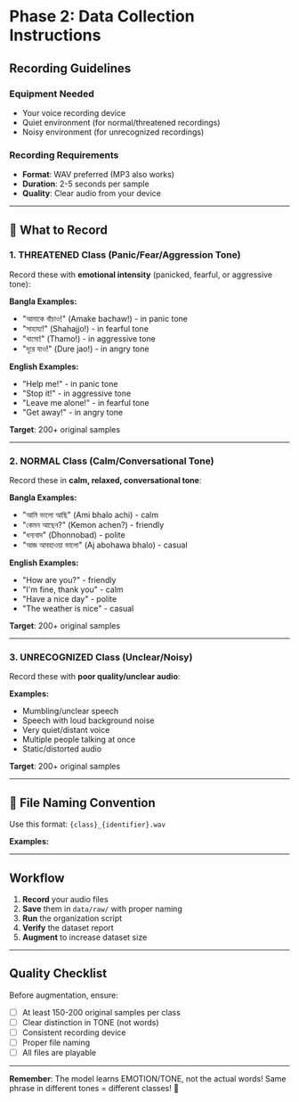 # Phase 2: Data Collection Instructions

## Recording Guidelines

### Equipment Needed
- Your voice recording device
- Quiet environment (for normal/threatened recordings)
- Noisy environment (for unrecognized recordings)

### Recording Requirements
- **Format**: WAV preferred (MP3 also works)
- **Duration**: 2-5 seconds per sample
- **Quality**: Clear audio from your device

---

## 🎤 What to Record

### 1. THREATENED Class (Panic/Fear/Aggression Tone)
Record these with **emotional intensity** (panicked, fearful, or aggressive tone):

**Bangla Examples:**
- "আমাকে বাঁচাও!" (Amake bachaw!) - in panic tone
- "সাহায্য!" (Shahajjo!) - in fearful tone
- "থামো!" (Thamo!) - in aggressive tone
- "দূরে যাও!" (Dure jao!) - in angry tone

**English Examples:**
- "Help me!" - in panic tone
- "Stop it!" - in aggressive tone
- "Leave me alone!" - in fearful tone
- "Get away!" - in angry tone

**Target**: 200+ original samples

---

### 2. NORMAL Class (Calm/Conversational Tone)
Record these in **calm, relaxed, conversational tone**:

**Bangla Examples:**
- "আমি ভালো আছি" (Ami bhalo achi) - calm
- "কেমন আছেন?" (Kemon achen?) - friendly
- "ধন্যবাদ" (Dhonnobad) - polite
- "আজ আবহাওয়া ভালো" (Aj abohawa bhalo) - casual

**English Examples:**
- "How are you?" - friendly
- "I'm fine, thank you" - calm
- "Have a nice day" - polite
- "The weather is nice" - casual

**Target**: 200+ original samples

---

### 3. UNRECOGNIZED Class (Unclear/Noisy)
Record these with **poor quality/unclear audio**:

**Examples:**
- Mumbling/unclear speech
- Speech with loud background noise
- Very quiet/distant voice
- Multiple people talking at once
- Static/distorted audio

**Target**: 200+ original samples

---

## 📁 File Naming Convention

Use this format: `{class}_{identifier}.wav`

**Examples:**

---

## Workflow

1. **Record** your audio files
2. **Save** them in `data/raw/` with proper naming
3. **Run** the organization script
4. **Verify** the dataset report
5. **Augment** to increase dataset size

---

## Quality Checklist

Before augmentation, ensure:
- [ ] At least 150-200 original samples per class
- [ ] Clear distinction in TONE (not words)
- [ ] Consistent recording device
- [ ] Proper file naming
- [ ] All files are playable

---

**Remember**: The model learns EMOTION/TONE, not the actual words!
Same phrase in different tones = different classes! 🎯
